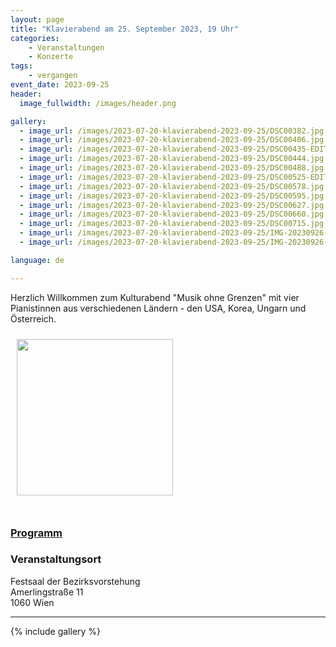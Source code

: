 ```yaml
---
layout: page
title: "Klavierabend am 25. September 2023, 19 Uhr"
categories:
    - Veranstaltungen
    - Konzerte
tags:
    - vergangen
event_date: 2023-09-25
header:
  image_fullwidth: /images/header.png

gallery:
  - image_url: /images/2023-07-20-klavierabend-2023-09-25/DSC00382.jpg
  - image_url: /images/2023-07-20-klavierabend-2023-09-25/DSC00406.jpg
  - image_url: /images/2023-07-20-klavierabend-2023-09-25/DSC00435-EDIT.jpg
  - image_url: /images/2023-07-20-klavierabend-2023-09-25/DSC00444.jpg
  - image_url: /images/2023-07-20-klavierabend-2023-09-25/DSC00488.jpg
  - image_url: /images/2023-07-20-klavierabend-2023-09-25/DSC00525-EDIT.jpg
  - image_url: /images/2023-07-20-klavierabend-2023-09-25/DSC00578.jpg
  - image_url: /images/2023-07-20-klavierabend-2023-09-25/DSC00595.jpg
  - image_url: /images/2023-07-20-klavierabend-2023-09-25/DSC00627.jpg
  - image_url: /images/2023-07-20-klavierabend-2023-09-25/DSC00660.jpg
  - image_url: /images/2023-07-20-klavierabend-2023-09-25/DSC00715.jpg
  - image_url: /images/2023-07-20-klavierabend-2023-09-25/IMG-20230926-WA0024.jpg
  - image_url: /images/2023-07-20-klavierabend-2023-09-25/IMG-20230926-WA0025.jpg

language: de

---
```



Herzlich Willkommen zum Kulturabend "Musik ohne Grenzen" 
mit vier Pianistinnen aus verschiedenen Ländern - den USA, Korea, Ungarn und Österreich.


<a href="/images/poster-2023-09-25.jpg"><img src="/images/poster-2023-09-25.jpg" style="float:left;" width="250px" hspace="10" vspace="10"></a>


<div style="clear: both;">&nbsp;</div>


### <a href="/files/2023-09-25-programm.pdf">Programm</a>

<!--

<style type="text/css" rel="stylesheet">
.list li {
  display: flex;
  flex-wrap: wrap;
  margin-bottom: 1em;
}

.list li .left {
  flex: 2;
  text-align: left;
}

.list li .right {
  flex: 1;
  text-align: right;
}
</style>

&nbsp;

<ul class="list">

  <li>
    <div class="left"><b>Wolfgang Amadeus Mozart (1756 &mdash; 1791) </b><br>Sonate für 4 Hände, KV 381</div>
    <div class="right"></div>
  </li>
  <li>
    <div class="left"></div>
    <div class="right">Lindsey Huff<br>Isabel Weiser</div>
  </li>

  <li>
    <div class="left"><b>Franz Schubert (1797 &mdash; 1828)</b><br>Impromptu Op. 90 Nr. 4 (D.899-4)</div>
    <div class="right"></div>
  </li>
  <li>
    <div class="left"></div>
    <div class="right">Isabel Weiser</div>
  </li>
  
  <li>
    <div class="left"><b>Franz Liszt (1811 &mdash; 1886)</b><br>Ungarische Rhapsodie Nr. 2 (S.244/2)</div>
    <div class="right"></div>
  </li>
  <li>
    <div class="left"></div>
    <div class="right">Eunju Lee<br>Julianna Kiss</div>
  </li>
  
  <li>
    <div class="left"><b>George Gershwin (1898 &mdash; 1937)</b><br>Three Preludes</div>
    <div class="right"></div>
  </li>
  <li>
    <div class="left"></div>
    <div class="right">Lindsey Huff</div>
  </li>

  
</ul>

<p><b>P A U S E</b></p>

<ul class="list">

  
  <li>
    <div class="left"><b>György Ligeti (1923 &mdash; 2006)</b><br>Musica Ricercata, Nr. 1, 3, 4, 9, 10</div>
    <div class="right"></div>
  </li>
  <li>
    <div class="left"></div>
    <div class="right">Julianna Kiss</div>
  </li>

  <li>
    <div class="left"><b>Claude Debussy (1862 &mdash; 1918)</b><br>En Bateau, aus:<br>Petite Suite</div>
    <div class="right"></div>
  </li>
  <li>
    <div class="left"></div>
    <div class="right">Eunju Lee<br>Isabel Weiser</div>
  </li>

  <li>
    <div class="left"><b>Astor Piazzolla (1921 &mdash; 1992)</b><br>Libertango<br>Transkribiert für Klavier zu 4 Händen</div>
    <div class="right"></div>
  </li>
  <li>
    <div class="left"></div>
    <div class="right">Lindsey Huff<br>Julianna Kiss</div>
  </li>


  <li>
    <div class="left"><b>Sergei Rachmaninoff (1873 &mdash; 1943)</b><br>Barkarole, aus:<br>Sechs Stücke für Klavier zu 4 Händen, Op. 11</div>
    <div class="right"></div>
  </li>
  <li>
    <div class="left"></div>
    <div class="right">Eunju Lee<br>Lindsey Huff</div>
  </li>

</ul>

-->

### Veranstaltungsort

Festsaal der Bezirksvorstehung<br>
Amerlingstraße 11<br>
1060 Wien<br>



<div
    data-service="googlemaps"
    data-id="!1m18!1m12!1m3!1d2659.496858810199!2d16.34833771201652!3d48.19704494689932!2m3!1f0!2f0!3f0!3m2!1i1024!2i768!4f13.1!3m3!1m2!1s0x476d07895c7a6a69%3A0xa30709abd778da9f!2sAmerlingstra%C3%9Fe%2011%2C%201060%20Wien!5e0!3m2!1sen!2sat!4v1695018641892!5m2!1sen!2sat"
    data-autoscale
></div>


----


{% include gallery %}



